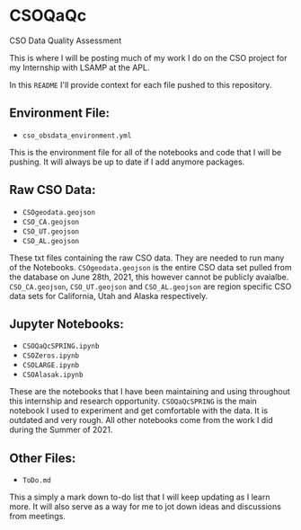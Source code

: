 # CSOQaQc
CSO Data Quality Assessment

This is where I will be posting much of my work I do on the CSO project for my Internship with LSAMP at the APL.

In this `README` I'll provide context for each file pushed to this repository.

## Environment File:
  * `cso_obsdata_environment.yml`

This is the environment file for all of the notebooks and code that I will be pushing. It will always be up to date if I add anymore packages.

## Raw CSO Data:
  * `CSOgeodata.geojson`
  * `CSO_CA.geojson`
  * `CSO_UT.geojson`
  * `CSO_AL.geojson`

These txt files containing the raw CSO data. They are needed to run many of the Notebooks. `CSOgeodata.geojson` is the entire CSO data set pulled from the database on June 28th, 2021, this however cannot be publicly avaialbe. `CSO_CA.geojson`, `CSO_UT.geojson` and `CSO_AL.geojson` are region specific CSO data sets for California, Utah and Alaska respectively.

## Jupyter Notebooks:
  * `CSOQaQcSPRING.ipynb`
  * `CSOZeros.ipynb`
  * `CSOLARGE.ipynb`
  * `CSOAlasak.ipynb`

These are the notebooks that I have been maintaining and using throughout this internship and research opportunity. `CSOQaQcSPRING` is the main notebook I used to experiment and get comfortable with the data. It is outdated and very rough. All other notebooks come from the work I did during the Summer of 2021.

## Other Files:
 * `ToDo.md`

This a simply a mark down to-do list that I will keep updating as I learn more. It will also serve as a way for me to jot down ideas and discussions from meetings.
